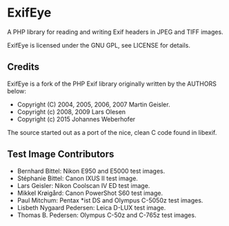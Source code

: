 # ExifEye

A PHP library for reading and writing Exif headers in JPEG and TIFF images.

ExifEye is licensed under the GNU GPL, see LICENSE for details.

## Credits

ExifEye is a fork of the PHP Exif library originally written by the AUTHORS
below:

* Copyright (C) 2004, 2005, 2006, 2007  Martin Geisler.
* Copyright (c) 2008, 2009 Lars Olesen
* Copyright (c) 2015 Johannes Weberhofer

The source started out as a port of the nice, clean C code found in libexif.

## Test Image Contributors

* Bernhard Bittel: Nikon E950 and E5000 test images.
* Stéphanie Bittel: Canon IXUS II test image.
* Lars Geisler: Nikon Coolscan IV ED test image.
* Mikkel Krøigård: Canon PowerShot S60 test image.
* Paul Mitchum: Pentax *ist DS and Olympus C-5050z test images.
* Lisbeth Nygaard Pedersen: Leica D-LUX test image.
* Thomas B. Pedersen: Olympus C-50z and C-765z test images.
